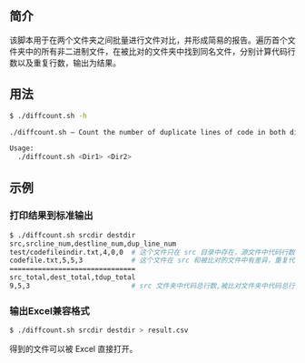 ## 简介
该脚本用于在两个文件夹之间批量进行文件对比，并形成简易的报告。遍历首个文件夹中的所有非二进制文件，在被比对的文件夹中找到同名文件，分别计算代码行数以及重复行数，输出为结果。

## 用法

```bash
$ ./diffcount.sh -h             

./diffcount.sh — Count the number of duplicate lines of code in both directories and generate a report.

Usage:
  ./diffcount.sh <Dir1> <Dir2>
```

## 示例

### 打印结果到标准输出

```bash
$ ./diffcount.sh srcdir destdir 
src,srcline_num,destline_num,dup_line_num
test/codefileindir.txt,4,0,0  # 这个文件只在 src 目录中存在，源文件中代码行数得到统计，被比对的文件中代码行数为0，重复行数也为0。
codefile.txt,5,5,3            # 这个文件在 src 和被比对的文件中有差异，重复代码行数为 4.
===============================
src_total,dest_total,tdup_total
9,5,3                         # src 文件夹中代码总行数,被比对文件夹中代码总行数,重复代码总行数.
```

### 输出Excel兼容格式

```bash
$ ./diffcount.sh srcdir destdir > result.csv
```

得到的文件可以被 Excel 直接打开。